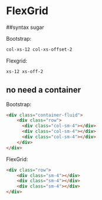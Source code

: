 # FlexGrid

##syntax sugar

Bootstrap:
```html
col-xs-12 col-xs-offset-2
```

Flexgrid:
```html
xs-12 xs-off-2
```

## no need a container

Bootstrap:

```html
<div class="container-fluid">
    <div class="row">
      <div class="col-sm-4"></div>
      <div class="col-sm-4"></div>
      <div class="col-sm-4"></div>
    </div>
</div>
```

FlexGrid:

```html
<div class="row">
    <div class="sm-4"></div>
    <div class="sm-4"></div>
    <div class="sm-4"></div>
</div>
```